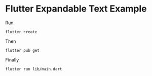 # Flutter Expandable Text Example

Run

```
flutter create
```

Then

```
flutter pub get
```

Finally

```
flutter run lib/main.dart
```
